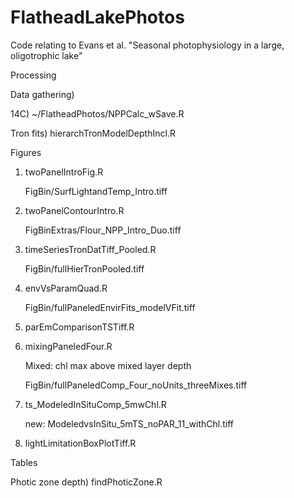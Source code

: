 # FlatheadLakePhotos
Code relating to Evans et al. "Seasonal photophysiology in a large, oligotrophic lake"

Processing

Data gathering)

  14C) ~/FlatheadPhotos/NPPCalc_wSave.R
  
Tron fits) hierarchTronModelDepthIncl.R

Figures

1) twoPanelIntroFig.R
   
    FigBin/SurfLightandTemp_Intro.tiff
   
2) twoPanelContourIntro.R
   
    FigBinExtras/Flour_NPP_Intro_Duo.tiff
   
3) timeSeriesTronDatTiff_Pooled.R

    FigBin/fullHierTronPooled.tiff
   
4) envVsParamQuad.R

    FigBin/fullPaneledEnvirFits_modelVFit.tiff
   
5) parEmComparisonTSTiff.R

6) mixingPaneledFour.R
    
    Mixed: chl max above mixed layer depth
    
    FigBin/fullPaneledComp_Four_noUnits_threeMixes.tiff
    
7) ts_ModeledInSituComp_5mwChl.R
    
    new: ModeledvsInSitu_5mTS_noPAR_11_withChl.tiff
    
8) lightLimitationBoxPlotTiff.R
    

Tables

Photic zone depth) findPhoticZone.R

